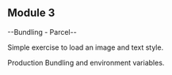 ## Module 3

--Bundling - Parcel--

Simple exercise to load an image and text style.

Production Bundling and environment variables.